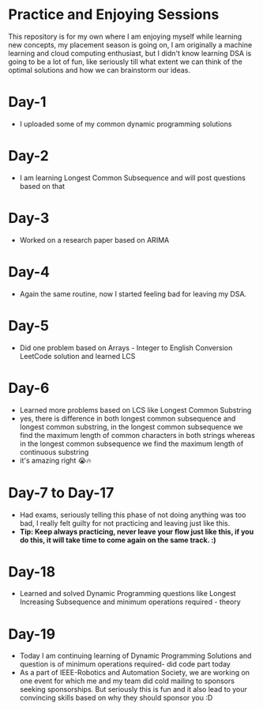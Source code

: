 # Practice and Enjoying Sessions
This repository is for my own where I am enjoying myself while learning new concepts, my placement season is going on, I am originally a machine learning and cloud computing enthusiast, but I didn't know learning DSA is going to be a lot of fun, like seriously till what extent we can think of the optimal solutions and how we can brainstorm our ideas.

# Day-1
- I uploaded some of my common dynamic programming solutions
# Day-2
- I am learning Longest Common Subsequence and will post questions based on that
# Day-3
- Worked on a research paper based on ARIMA
# Day-4
- Again the same routine, now I started feeling bad for leaving my DSA.
# Day-5
- Did one problem based on Arrays - Integer to English Conversion LeetCode solution and learned LCS
# Day-6
- Learned more problems based on LCS like Longest Common Substring
- yes, there is difference in both longest common subsequence and longest common substring, in the longest common subsequence we find the maximum length of common characters in both strings whereas in the longest common subsequence we find the maximum length of continuous substring
- it's amazing right 😭🔥
# Day-7 to Day-17
-  Had exams, seriously telling this phase of not doing anything was too bad, I really felt guilty for not practicing and leaving just like this.
-  <b> Tip: Keep always practicing, never leave your flow just like this, if you do this, it will take time to come again on the same track. :) </b>
# Day-18
-  Learned and solved Dynamic Programming questions like Longest Increasing Subsequence and minimum operations required - theory

# Day-19
- Today I am continuing learning of Dynamic Programming Solutions and question is of minimum operations required- did code part today
- As a part  of IEEE-Robotics and Automation Society, we are working on one event for which me and my team did cold mailing to sponsors seeking sponsorships. But seriously this is fun and it also lead to your convincing skills based on why they should sponsor you :D
